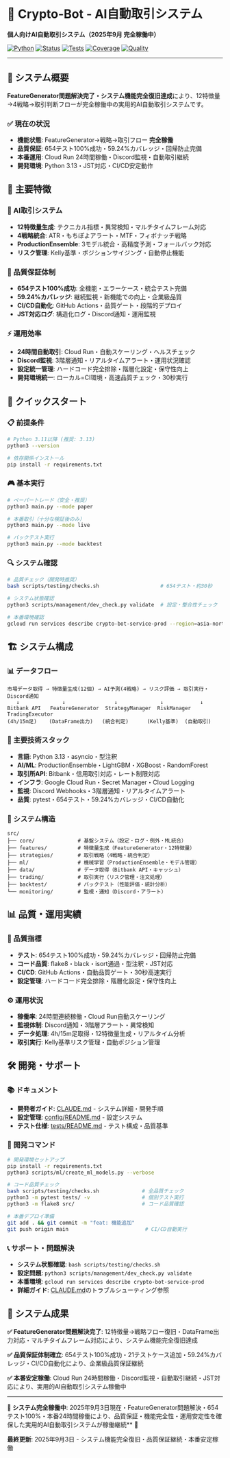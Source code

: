 # 🚀 Crypto-Bot - AI自動取引システム

**個人向けAI自動取引システム（2025年9月 完全稼働中）**

[![Python](https://img.shields.io/badge/python-3.13-blue)](https://python.org) [![Status](https://img.shields.io/badge/status-Fully%20Operational-success)](CLAUDE.md) [![Tests](https://img.shields.io/badge/tests-654%20passed%20100%25-success)](tests/) [![Coverage](https://img.shields.io/badge/coverage-59.24%25-green)](coverage-reports/) [![Quality](https://img.shields.io/badge/Quality%20Gate-PASS-success)](scripts/testing/checks.sh)

---

## 🎯 システム概要

**FeatureGenerator問題解決完了・システム機能完全復旧達成**により、12特徴量→4戦略→取引判断フローが完全稼働中の実用的AI自動取引システムです。

### **✅ 現在の状況**
- **機能状態**: FeatureGenerator→戦略→取引フロー **完全稼働**
- **品質保証**: 654テスト100%成功・59.24%カバレッジ・回帰防止完備
- **本番運用**: Cloud Run 24時間稼働・Discord監視・自動取引継続
- **開発環境**: Python 3.13・JST対応・CI/CD安定動作

## 🌟 主要特徴

### **🤖 AI取引システム**
- **12特徴量生成**: テクニカル指標・異常検知・マルチタイムフレーム対応
- **4戦略統合**: ATR・もちぽよアラート・MTF・フィボナッチ戦略
- **ProductionEnsemble**: 3モデル統合・高精度予測・フォールバック対応
- **リスク管理**: Kelly基準・ポジションサイジング・自動停止機能

### **🔧 品質保証体制**
- **654テスト100%成功**: 全機能・エラーケース・統合テスト完備
- **59.24%カバレッジ**: 継続監視・新機能での向上・企業級品質
- **CI/CD自動化**: GitHub Actions・品質ゲート・段階的デプロイ
- **JST対応ログ**: 構造化ログ・Discord通知・運用監視

### **⚡ 運用効率**
- **24時間自動取引**: Cloud Run・自動スケーリング・ヘルスチェック
- **Discord監視**: 3階層通知・リアルタイムアラート・運用状況確認
- **設定統一管理**: ハードコード完全排除・階層化設定・保守性向上
- **開発環境統一**: ローカル=CI環境・高速品質チェック・30秒実行

## 🚀 クイックスタート

### **📋 前提条件**
```bash
# Python 3.11以降 (推奨: 3.13)
python3 --version

# 依存関係インストール
pip install -r requirements.txt
```

### **🎮 基本実行**
```bash
# ペーパートレード（安全・推奨）
python3 main.py --mode paper

# 本番取引（十分な検証後のみ）
python3 main.py --mode live

# バックテスト実行
python3 main.py --mode backtest
```

### **🔍 システム確認**
```bash
# 品質チェック（開発時推奨）
bash scripts/testing/checks.sh                    # 654テスト・約30秒

# システム状態確認
python3 scripts/management/dev_check.py validate  # 設定・整合性チェック

# 本番環境確認
gcloud run services describe crypto-bot-service-prod --region=asia-northeast1
```

## 🏗️ システム構成

### **📊 データフロー**
```
市場データ取得 → 特徴量生成(12個) → AI予測(4戦略) → リスク評価 → 取引実行・Discord通知
   ↓              ↓                ↓              ↓            ↓
Bitbank API   FeatureGenerator  StrategyManager  RiskManager  TradingExecutor
(4h/15m足)    (DataFrame出力)   (統合判定)      (Kelly基準)  (自動取引)
```

### **🎯 主要技術スタック**
- **言語**: Python 3.13・asyncio・型注釈
- **AI/ML**: ProductionEnsemble・LightGBM・XGBoost・RandomForest
- **取引所API**: Bitbank・信用取引対応・レート制限対応
- **インフラ**: Google Cloud Run・Secret Manager・Cloud Logging
- **監視**: Discord Webhooks・3階層通知・リアルタイムアラート
- **品質**: pytest・654テスト・59.24%カバレッジ・CI/CD自動化

### **📁 システム構造**
```
src/
├── core/              # 基盤システム（設定・ログ・例外・ML統合）
├── features/          # 特徴量生成（FeatureGenerator・12特徴量）
├── strategies/        # 取引戦略（4戦略・統合判定）
├── ml/                # 機械学習（ProductionEnsemble・モデル管理）
├── data/              # データ取得（Bitbank API・キャッシュ）
├── trading/           # 取引実行（リスク管理・注文処理）
├── backtest/          # バックテスト（性能評価・統計分析）
└── monitoring/        # 監視・通知（Discord・アラート）
```

## 📊 品質・運用実績

### **🎯 品質指標**
- **テスト**: 654テスト100%成功・59.24%カバレッジ・回帰防止完備
- **コード品質**: flake8・black・isort通過・型注釈・JST対応
- **CI/CD**: GitHub Actions・自動品質ゲート・30秒高速実行
- **設定管理**: ハードコード完全排除・階層化設定・保守性向上

### **⚙️ 運用状況**
- **稼働率**: 24時間連続稼働・Cloud Run自動スケーリング
- **監視体制**: Discord通知・3階層アラート・異常検知
- **データ処理**: 4h/15m足取得・12特徴量生成・リアルタイム分析
- **取引実行**: Kelly基準リスク管理・自動ポジション管理

## 🛠️ 開発・サポート

### **📚 ドキュメント**
- **開発者ガイド**: [CLAUDE.md](CLAUDE.md) - システム詳細・開発手順
- **設定管理**: [config/README.md](config/README.md) - 設定システム
- **テスト仕様**: [tests/README.md](tests/README.md) - テスト構成・品質基準

### **🔧 開発コマンド**
```bash
# 開発環境セットアップ
pip install -r requirements.txt
python3 scripts/ml/create_ml_models.py --verbose

# コード品質チェック
bash scripts/testing/checks.sh              # 全品質チェック
python3 -m pytest tests/ -v                 # 個別テスト実行
python3 -m flake8 src/                      # コード品質確認

# 本番デプロイ準備
git add . && git commit -m "feat: 機能追加"
git push origin main                         # CI/CD自動実行
```

### **📞 サポート・問題解決**
- **システム状態確認**: `bash scripts/testing/checks.sh`
- **設定問題**: `python3 scripts/management/dev_check.py validate`
- **本番環境**: `gcloud run services describe crypto-bot-service-prod`
- **詳細ガイド**: [CLAUDE.md](CLAUDE.md)のトラブルシューティング参照

## 🎉 システム成果

**✅ FeatureGenerator問題解決完了**: 12特徴量→戦略フロー復旧・DataFrame出力対応・マルチタイムフレーム対応により、システム機能完全復旧達成

**✅ 品質保証体制確立**: 654テスト100%成功・21テストケース追加・59.24%カバレッジ・CI/CD自動化により、企業級品質保証継続

**✅ 本番安定稼働**: Cloud Run 24時間稼働・Discord監視・自動取引継続・JST対応により、実用的AI自動取引システム稼働中

---

**🚀 システム完全稼働中**: 2025年9月3日現在・FeatureGenerator問題解決・654テスト100%・本番24時間稼働により、品質保証・機能完全性・運用安定性を確保した実用的AI自動取引システムが稼働継続** 🎯

**最終更新**: 2025年9月3日 - システム機能完全復旧・品質保証継続・本番安定稼働